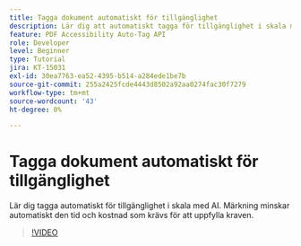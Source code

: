 ```yaml
---
title: Tagga dokument automatiskt för tillgänglighet
description: Lär dig att automatiskt tagga för tillgänglighet i skala med AI
feature: PDF Accessibility Auto-Tag API
role: Developer
level: Beginner
type: Tutorial
jira: KT-15031
exl-id: 30ea7763-ea52-4395-b514-a284ede1be7b
source-git-commit: 255a2425fcde4443d8502a92aa0274fac30f7279
workflow-type: tm+mt
source-wordcount: '43'
ht-degree: 0%

---
```


# Tagga dokument automatiskt för tillgänglighet

Lär dig tagga automatiskt för tillgänglighet i skala med AI. Märkning minskar automatiskt den tid och kostnad som krävs för att uppfylla kraven.

>[!VIDEO](https://video.tv.adobe.com/v/3446263?hidetitle=true&captions=swe)
